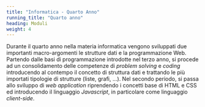 ```yaml
---
title: "Informatica - Quarto Anno"
running_title: "Quarto anno"
heading: Moduli
weight: 4
---
```


Durante il quarto anno nella materia informatica vengono sviluppati due
importanti macro-argomenti le strutture dati e la programmazione Web.
Partendo dalle basi di programmazione introdotte nel terzo anno, si
procede ad un consolidamento delle competenze di *problem solving* e
*coding* introducendo al contempo il concetto di struttura dati e
trattando le più importati tipologie di strutture (liste, grafi, ...).
Nel secondo periodo, si passa allo sviluppo di *web application*
riprendendo i concetti base di HTML e CSS ed introducendo il linguaggio
*Javascript*, in particolare come linguaggio *client-side*.
